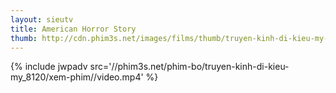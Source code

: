```yaml
---
layout: sieutv
title: American Horror Story
thumb: http://cdn.phim3s.net/images/films/thumb/truyen-kinh-di-kieu-my-american-horror-story-2011.jpg
---
```

{% include jwpadv src='//phim3s.net/phim-bo/truyen-kinh-di-kieu-my_8120/xem-phim//video.mp4' %}